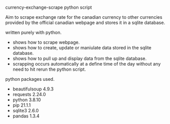 currency-exchange-scrape python script

Aim to scrape exchange rate for the canadian currency to other currencies provided by the official canadian webpage and stores it in a  sqlite database.

written purely with python.

- shows how to scrape webpage.
- shows how to create, update or maniulate data stored in the sqlite database.
- shows how to pull up and display data from the sqlite database.
- scrapping occurs automatically at a define time of the day without any need to hit rerun the python script.

python packages used.

- beautifulsoup 4.9.3
- requests 2.24.0
- python 3.8.10
- pip 21.1.1
- sqlite3 2.6.0
- pandas 1.3.4

